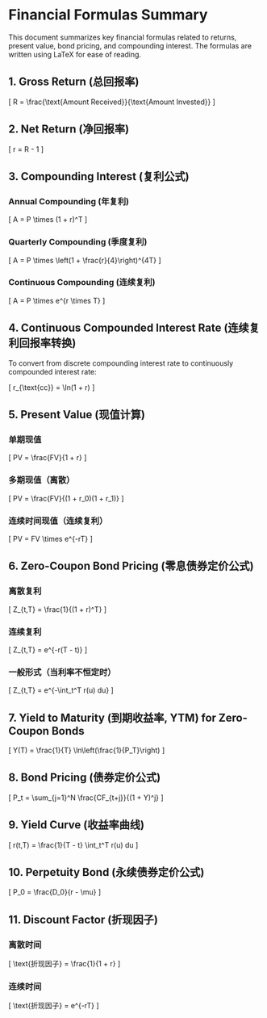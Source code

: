 # Financial Formulas Summary

This document summarizes key financial formulas related to returns, present value, bond pricing, and compounding interest. The formulas are written using LaTeX for ease of reading.

## 1. Gross Return (总回报率)

\[
R = \frac{\text{Amount Received}}{\text{Amount Invested}}
\]

## 2. Net Return (净回报率)

\[
r = R - 1
\]

## 3. Compounding Interest (复利公式)

### Annual Compounding (年复利)

\[
A = P \times (1 + r)^T
\]

### Quarterly Compounding (季度复利)

\[
A = P \times \left(1 + \frac{r}{4}\right)^{4T}
\]

### Continuous Compounding (连续复利)

\[
A = P \times e^{r \times T}
\]

## 4. Continuous Compounded Interest Rate (连续复利回报率转换)

To convert from discrete compounding interest rate to continuously compounded interest rate:

\[
r_{\text{cc}} = \ln(1 + r)
\]

## 5. Present Value (现值计算)

### 单期现值

\[
PV = \frac{FV}{1 + r}
\]

### 多期现值（离散）

\[
PV = \frac{FV}{(1 + r_0)(1 + r_1)}
\]

### 连续时间现值（连续复利）

\[
PV = FV \times e^{-rT}
\]

## 6. Zero-Coupon Bond Pricing (零息债券定价公式)

### 离散复利

\[
Z_{t,T} = \frac{1}{(1 + r)^T}
\]

### 连续复利

\[
Z_{t,T} = e^{-r(T - t)}
\]

### 一般形式（当利率不恒定时）

\[
Z_{t,T} = e^{-\int_t^T r(u) du}
\]

## 7. Yield to Maturity (到期收益率, YTM) for Zero-Coupon Bonds

\[
Y(T) = \frac{1}{T} \ln\left(\frac{1}{P_T}\right)
\]

## 8. Bond Pricing (债券定价公式)

\[
P_t = \sum_{j=1}^N \frac{CF_{t+j}}{(1 + Y)^j}
\]

## 9. Yield Curve (收益率曲线)

\[
r(t,T) = \frac{1}{T - t} \int_t^T r(u) du
\]

## 10. Perpetuity Bond (永续债券定价公式)

\[
P_0 = \frac{D_0}{r - \mu}
\]

## 11. Discount Factor (折现因子)

### 离散时间

\[
\text{折现因子} = \frac{1}{1 + r}
\]

### 连续时间

\[
\text{折现因子} = e^{-rT}
\]

